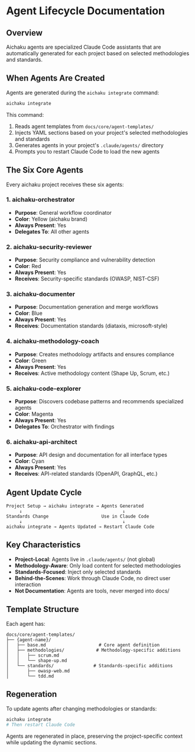 # Agent Lifecycle Documentation

## Overview

Aichaku agents are specialized Claude Code assistants that are automatically generated for each project based on
selected methodologies and standards.

## When Agents Are Created

Agents are generated during the `aichaku integrate` command:

```bash
aichaku integrate
```

This command:

1. Reads agent templates from `docs/core/agent-templates/`
2. Injects YAML sections based on your project's selected methodologies and standards
3. Generates agents in your project's `.claude/agents/` directory
4. Prompts you to restart Claude Code to load the new agents

## The Six Core Agents

Every aichaku project receives these six agents:

### 1. aichaku-orchestrator

- **Purpose**: General workflow coordinator
- **Color**: Yellow (aichaku brand)
- **Always Present**: Yes
- **Delegates To**: All other agents

### 2. aichaku-security-reviewer

- **Purpose**: Security compliance and vulnerability detection
- **Color**: Red
- **Always Present**: Yes
- **Receives**: Security-specific standards (OWASP, NIST-CSF)

### 3. aichaku-documenter

- **Purpose**: Documentation generation and merge workflows
- **Color**: Blue
- **Always Present**: Yes
- **Receives**: Documentation standards (diataxis, microsoft-style)

### 4. aichaku-methodology-coach

- **Purpose**: Creates methodology artifacts and ensures compliance
- **Color**: Green
- **Always Present**: Yes
- **Receives**: Active methodology content (Shape Up, Scrum, etc.)

### 5. aichaku-code-explorer

- **Purpose**: Discovers codebase patterns and recommends specialized agents
- **Color**: Magenta
- **Always Present**: Yes
- **Delegates To**: Orchestrator with findings

### 6. aichaku-api-architect

- **Purpose**: API design and documentation for all interface types
- **Color**: Cyan
- **Always Present**: Yes
- **Receives**: API-related standards (OpenAPI, GraphQL, etc.)

## Agent Update Cycle

```
Project Setup → aichaku integrate → Agents Generated
     ↓                                      ↓
Standards Change                    Use in Claude Code
     ↓                                      ↓
aichaku integrate → Agents Updated → Restart Claude Code
```

## Key Characteristics

- **Project-Local**: Agents live in `.claude/agents/` (not global)
- **Methodology-Aware**: Only load content for selected methodologies
- **Standards-Focused**: Inject only selected standards
- **Behind-the-Scenes**: Work through Claude Code, no direct user interaction
- **Not Documentation**: Agents are tools, never merged into docs/

## Template Structure

Each agent has:

```
docs/core/agent-templates/
├── {agent-name}/
│   ├── base.md                    # Core agent definition
│   ├── methodologies/            # Methodology-specific additions
│   │   ├── scrum.md
│   │   └── shape-up.md
│   └── standards/               # Standards-specific additions
│       ├── owasp-web.md
│       └── tdd.md
```

## Regeneration

To update agents after changing methodologies or standards:

```bash
aichaku integrate
# Then restart Claude Code
```

Agents are regenerated in place, preserving the project-specific context while updating the dynamic sections.
